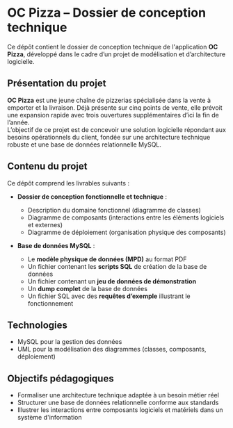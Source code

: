 # OC Pizza – Dossier de conception technique

Ce dépôt contient le dossier de conception technique de l'application **OC Pizza**, développé dans le cadre d’un projet de modélisation et d’architecture logicielle.

## Présentation du projet

**OC Pizza** est une jeune chaîne de pizzerias spécialisée dans la vente à emporter et la livraison. Déjà présente sur cinq points de vente, elle prévoit une expansion rapide avec trois ouvertures supplémentaires d’ici la fin de l’année.  
L’objectif de ce projet est de concevoir une solution logicielle répondant aux besoins opérationnels du client, fondée sur une architecture technique robuste et une base de données relationnelle MySQL.

## Contenu du projet

Ce dépôt comprend les livrables suivants :

- **Dossier de conception fonctionnelle et technique** :
  - Description du domaine fonctionnel (diagramme de classes)
  - Diagramme de composants (interactions entre les éléments logiciels et externes)
  - Diagramme de déploiement (organisation physique des composants)

- **Base de données MySQL** :
  - Le **modèle physique de données (MPD)** au format PDF
  - Un fichier contenant les **scripts SQL** de création de la base de données
  - Un fichier contenant un **jeu de données de démonstration**
  - Un **dump complet** de la base de données
  - Un fichier SQL avec des **requêtes d’exemple** illustrant le fonctionnement

## Technologies

- MySQL pour la gestion des données
- UML pour la modélisation des diagrammes (classes, composants, déploiement)

## Objectifs pédagogiques

- Formaliser une architecture technique adaptée à un besoin métier réel
- Structurer une base de données relationnelle conforme aux standards
- Illustrer les interactions entre composants logiciels et matériels dans un système d'information
